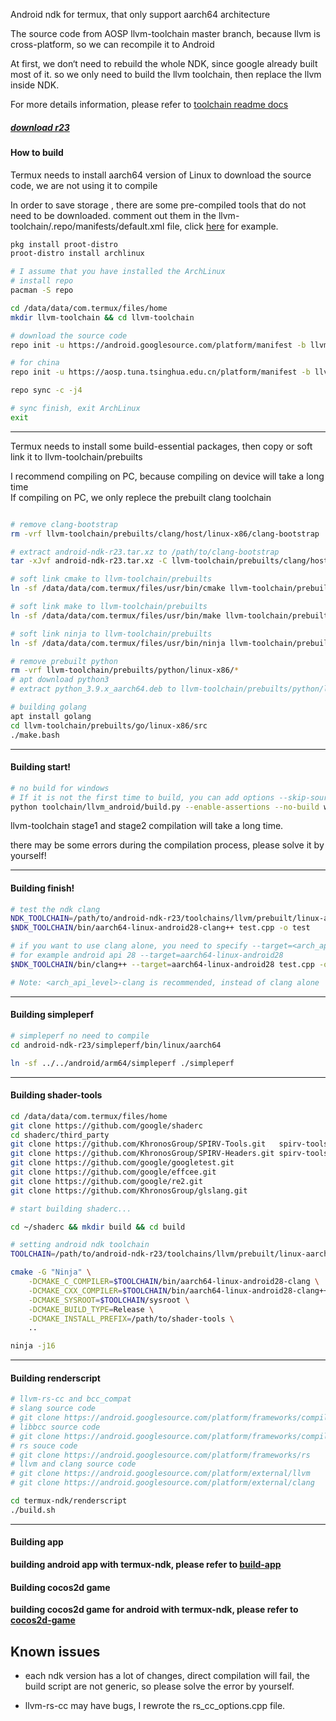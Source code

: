 Android ndk for termux, that only support aarch64 architecture

The source code from AOSP llvm-toolchain master branch, because llvm is cross-platform, so we can recompile it to Android

At first, we don‘t need to rebuild the whole NDK, since google already built most of it.
so we only need to build the llvm toolchain, then replace the llvm inside NDK.

For more details information, please refer to [toolchain readme docs](https://github.com/Lzhiyong/termux-ndk/tree/master/docs)

##### [download r23](https://github.com/Lzhiyong/termux-ndk/releases)

####  How to build

Termux needs to install aarch64 version of Linux to download the source code, we are not using it to compile

In order to save storage , there are some pre-compiled tools that do not need to be downloaded. 
comment out them in the llvm-toolchain/.repo/manifests/default.xml file, click [here](https://github.com/Lzhiyong/termux-ndk/blob/master/patches/default.xml.patch) for example.

```bash
pkg install proot-distro
proot-distro install archlinux

# I assume that you have installed the ArchLinux
# install repo
pacman -S repo 

cd /data/data/com.termux/files/home 
mkdir llvm-toolchain && cd llvm-toolchain

# download the source code
repo init -u https://android.googlesource.com/platform/manifest -b llvm-toolchain

# for china
repo init -u https://aosp.tuna.tsinghua.edu.cn/platform/manifest -b llvm-toolchain

repo sync -c -j4

# sync finish, exit ArchLinux
exit

```
 ****

Termux needs to install some build-essential packages, then copy or soft link it to llvm-toolchain/prebuilts

I recommend compiling on PC, because compiling on device will take a long time</br>
If compiling on PC, we only replece the prebuilt clang toolchain

```bash

# remove clang-bootstrap 
rm -vrf llvm-toolchain/prebuilts/clang/host/linux-x86/clang-bootstrap

# extract android-ndk-r23.tar.xz to /path/to/clang-bootstrap
tar -xJvf android-ndk-r23.tar.xz -C llvm-toolchain/prebuilts/clang/host/linux-x86/clang-bootstrap

# soft link cmake to llvm-toolchain/prebuilts
ln -sf /data/data/com.termux/files/usr/bin/cmake llvm-toolchain/prebuilts/cmake/linux-x86/bin/cmake

# soft link make to llvm-toolchain/prebuilts
ln -sf /data/data/com.termux/files/usr/bin/make llvm-toolchain/prebuilts/build-tools/linux-x86/bin/make

# soft link ninja to llvm-toolchain/prebuilts
ln -sf /data/data/com.termux/files/usr/bin/ninja llvm-toolchain/prebuilts/build-tools/linux-x86/bin/ninja

# remove prebuilt python
rm -vrf llvm-toolchain/prebuilts/python/linux-x86/*
# apt download python3
# extract python_3.9.x_aarch64.deb to llvm-toolchain/prebuilts/python/linux-x86

# building golang
apt install golang
cd llvm-toolchain/prebuilts/go/linux-x86/src
./make.bash

```

 **** 
####  Building start!

```bash
# no build for windows
# If it is not the first time to build, you can add options --skip-source-setup to save time
python toolchain/llvm_android/build.py --enable-assertions --no-build windows
```

llvm-toolchain stage1 and stage2 compilation will take a long time.

there may be some errors during the compilation process, please solve it by yourself!

 **** 
 
#### Building finish!
```bash
# test the ndk clang
NDK_TOOLCHAIN=/path/to/android-ndk-r23/toolchains/llvm/prebuilt/linux-aarch64
$NDK_TOOLCHAIN/bin/aarch64-linux-android28-clang++ test.cpp -o test

# if you want to use clang alone, you need to specify --target=<arch_api_level>
# for example android api 28 --target=aarch64-linux-android28
$NDK_TOOLCHAIN/bin/clang++ --target=aarch64-linux-android28 test.cpp -o test

# Note: <arch_api_level>-clang is recommended, instead of clang alone

```
 **** 
 
#### Building simpleperf
```bash
# simpleperf no need to compile
cd android-ndk-r23/simpleperf/bin/linux/aarch64

ln -sf ../../android/arm64/simpleperf ./simpleperf

```

 **** 
#### Building shader-tools
```bash
cd /data/data/com.termux/files/home
git clone https://github.com/google/shaderc
cd shaderc/third_party
git clone https://github.com/KhronosGroup/SPIRV-Tools.git   spirv-tools
git clone https://github.com/KhronosGroup/SPIRV-Headers.git spirv-tools/external/spirv-headers
git clone https://github.com/google/googletest.git
git clone https://github.com/google/effcee.git
git clone https://github.com/google/re2.git
git clone https://github.com/KhronosGroup/glslang.git

# start building shaderc...

cd ~/shaderc && mkdir build && cd build

# setting android ndk toolchain
TOOLCHAIN=/path/to/android-ndk-r23/toolchains/llvm/prebuilt/linux-aarch64

cmake -G "Ninja" \
    -DCMAKE_C_COMPILER=$TOOLCHAIN/bin/aarch64-linux-android28-clang \
    -DCMAKE_CXX_COMPILER=$TOOLCHAIN/bin/aarch64-linux-android28-clang++ \
    -DCMAKE_SYSROOT=$TOOLCHAIN/sysroot \
    -DCMAKE_BUILD_TYPE=Release \
    -DCMAKE_INSTALL_PREFIX=/path/to/shader-tools \
    ..

ninja -j16
```

 **** 
#### Building renderscript 

```bash
# llvm-rs-cc and bcc_compat
# slang source code
# git clone https://android.googlesource.com/platform/frameworks/compile/slang
# libbcc source code
# git clone https://android.googlesource.com/platform/frameworks/compile/libbcc
# rs souce code
# git clone https://android.googlesource.com/platform/frameworks/rs
# llvm and clang source code
# git clone https://android.googlesource.com/platform/external/llvm
# git clone https://android.googlesource.com/platform/external/clang

cd termux-ndk/renderscript
./build.sh

```
 **** 

#### Building app
**building android app with termux-ndk, please refer to [build-app](https://github.com/Lzhiyong/termux-ndk/tree/master/build-app)**

#### Building cocos2d game
**building cocos2d game for android with termux-ndk, please refer to [cocos2d-game](https://github.com/Lzhiyong/termux-ndk/tree/master/cocos2d-game)**

## Known issues

* each ndk version has a lot of changes, direct compilation will fail, 
the build script are not generic, so please solve the error by yourself.

* llvm-rs-cc may have bugs, I rewrote the rs_cc_options.cpp file.
